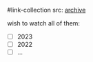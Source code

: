 #link-collection 
src: [archive](https://www.rigb.org/christmas-lectures/watch-royal-institution-christmas-lectures-archive) 

wish to watch all of them:
- [ ] 2023
- [ ] 2022
- [ ] ...